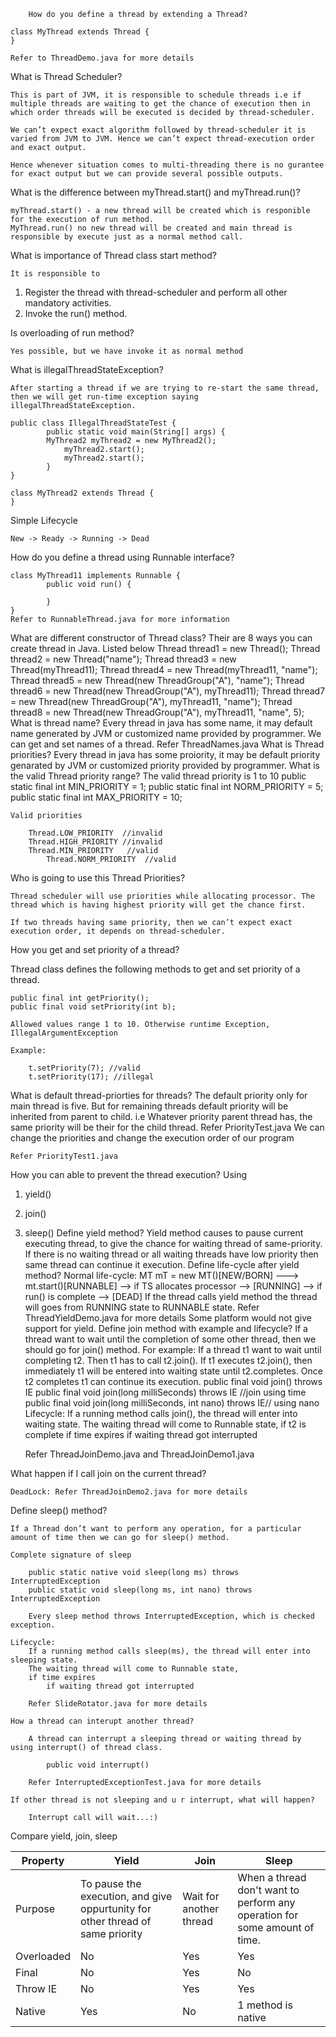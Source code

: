         How do you define a thread by extending a Thread?
	
	class MyThread extends Thread {
	}

	Refer to ThreadDemo.java for more details

What is Thread Scheduler?

	This is part of JVM, it is responsible to schedule threads i.e if multiple threads are waiting to get the chance of execution then in which order threads will be executed is decided by thread-scheduler.

	We can’t expect exact algorithm followed by thread-scheduler it is varied from JVM to JVM. Hence we can’t expect thread-execution order and exact output.

	Hence whenever situation comes to multi-threading there is no gurantee for exact output but we can provide several possible outputs.

What is the difference between myThread.start() and myThread.run()?

	myThread.start() - a new thread will be created which is responible for the execution of run method.
	MyThread.run() no new thread will be created and main thread is responsible by execute just as a normal method call.

What is importance of Thread class start method?

	It is responsible to 

1. Register the thread with thread-scheduler and perform all other mandatory activities.
2. Invoke the run() method.

Is overloading of run method?

	Yes possible, but we have invoke it as normal method

What is illegalThreadStateException?

	After starting a thread if we are trying to re-start the same thread, then we will get run-time exception saying illegalThreadStateException.

	public class IllegalThreadStateTest {
    		public static void main(String[] args) {
     		MyThread2 myThread2 = new MyThread2();
        		myThread2.start();
        		myThread2.start();
    		}
	}

	class MyThread2 extends Thread {
	}

Simple Lifecycle

	New -> Ready -> Running -> Dead

How do you define a thread using Runnable interface?

	class MyThread11 implements Runnable {
    		public void run() {
        
    		}
	}
	Refer to RunnableThread.java for more information
What are different constructor of Thread class?
Their are 8 ways you can create thread in Java. Listed below
Thread thread1 = new Thread();
Thread thread2 = new Thread("name");
Thread thread3 = new Thread(myThread11);
Thread thread4 = new Thread(myThread11, "name");
Thread thread5 = new Thread(new ThreadGroup("A"), "name");
Thread thread6 = new Thread(new ThreadGroup("A"), myThread11);
Thread thread7 = new Thread(new ThreadGroup("A"), myThread11, "name");
Thread thread8 = new Thread(new ThreadGroup("A"), myThread11, "name", 5);
What is thread name?
Every thread in java has some name, it may default name generated by JVM or customized name provided by programmer.
We can get and set names of a thread.
Refer ThreadNames.java
What is Thread priorities?
Every thread in java has some proiority, it may be default priority genarated by JVM or customized priority provided by programmer.
What is the valid Thread priority range?
The valid thread priority is 1 to 10
public static final int MIN_PRIORITY = 1;
public static final int NORM_PRIORITY = 5;
public static final int MAX_PRIORITY = 10;

	Valid priorities
		
		Thread.LOW_PRIORITY  //invalid
		Thread.HIGH_PRIORITY //invalid
		Thread.MIN_PRIORITY   //valid
			Thread.NORM_PRIORITY  //valid
Who is going to use this Thread Priorities?

	Thread scheduler will use priorities while allocating processor. The thread which is having highest priority will get the chance first.

	If two threads having same priority, then we can’t expect exact execution order, it depends on thread-scheduler.
How you get and set priority of a thread?

Thread class defines the following methods to get and set priority of a thread.

	public final int getPriority();
	public final void setPriority(int b);

	Allowed values range 1 to 10. Otherwise runtime Exception, IllegalArgumentException

	Example:

		t.setPriority(7); //valid
		t.setPriority(17); //illegal
What is default thread-priorties for threads?
The default priority only for main thread is five. But for remaining threads default priority will be inherited from parent to child. i.e Whatever priority parent thread has, the same priority will be their for the child thread.
Refer PriorityTest.java
We can change the priorities and change the execution order of our program

	Refer PriorityTest1.java
How you can able to prevent the thread execution?
Using
1. yield()
2. join()
3. sleep()
Define yield method?
Yield method causes to pause current executing thread, to give the chance for waiting thread of same-priority. If there is no waiting thread or all waiting threads have low priority then same thread can continue it execution.
Define life-cycle after yield method?
Normal life-cycle:
MT mT = new MT()[NEW/BORN] ---> mt.start()[RUNNABLE] --> if TS allocates processor --> [RUNNING] --> if run() is complete --> [DEAD]
If the thread calls yield method the thread will goes from RUNNING state to RUNNABLE state.
Refer ThreadYieldDemo.java for more details
Some platform would not give support for yield.
Define join method with example and lifecycle?
If  a thread want to wait until the completion of some other thread, then we should go for join() method.
For example: If a thread t1  want to wait until completing t2. Then t1 has to call t2.join().
If t1 executes t2.join(), then immediately t1 will be entered into waiting state until t2.completes. Once t2 completes t1 can continue its execution.
public final void join() throws IE
public final void join(long milliSeconds) throws IE //join using time
public final void join(long milliSeconds, int nano) throws IE// using nano
Lifecycle:
If a running method calls join(), the thread will enter into waiting state.
The waiting thread will come to Runnable state,
if t2 is complete
if time expires
if waiting thread got interrupted

	Refer ThreadJoinDemo.java and ThreadJoinDemo1.java

What happen if I call join on the current thread?

	DeadLock: Refer ThreadJoinDemo2.java for more details

Define sleep() method?

	If a Thread don’t want to perform any operation, for a particular amount of time then we can go for sleep() method.
	
	Complete signature of sleep

		public static native void sleep(long ms) throws InterruptedException
		public static void sleep(long ms, int nano) throws InterruptedException
	
		Every sleep method throws InterruptedException, which is checked exception. 

	Lifecycle:
		If a running method calls sleep(ms), the thread will enter into sleeping state.
		The waiting thread will come to Runnable state, 
		if time expires
			if waiting thread got interrupted
		
		Refer SlideRotator.java for more details

	How a thread can interupt another thread?

		A thread can interrupt a sleeping thread or waiting thread by using interrupt() of thread class.

			public void interrupt()

		Refer InterruptedExceptionTest.java for more details

	If other thread is not sleeping and u r interrupt, what will happen?

		Interrupt call will wait...:)

Compare yield, join, sleep

| Property   | Yield                                                                          | Join                    | Sleep                                                                      |
|------------|--------------------------------------------------------------------------------|-------------------------|----------------------------------------------------------------------------|
| Purpose    | To pause the execution, and give oppurtunity for other thread of same priority | Wait for another thread | When a thread don't want to perform any operation for some amount of time. |
| Overloaded | No                                                                             | Yes                     | Yes                                                                        |
| Final      | No                                                                             | Yes                     | No                                                                         |
| Throw IE   | No                                                                             | Yes                     | Yes                                                                        |
| Native     | Yes                                                                            | No                      | 1 method is native                                                         |
